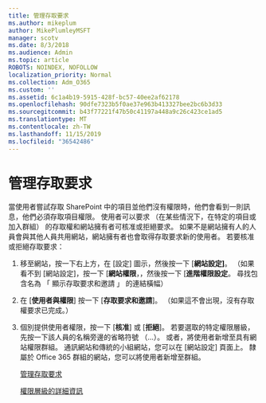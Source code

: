 ```yaml
---
title: 管理存取要求
ms.author: mikeplum
author: MikePlumleyMSFT
manager: scotv
ms.date: 8/3/2018
ms.audience: Admin
ms.topic: article
ROBOTS: NOINDEX, NOFOLLOW
localization_priority: Normal
ms.collection: Adm_O365
ms.custom: ''
ms.assetid: 6c1a4b19-5915-428f-bc57-40ee2af62178
ms.openlocfilehash: 90dfe7323b5f0ae37e963b413327bee2bc6b3d33
ms.sourcegitcommit: b43f77221f47b50c41197a448a9c26c423ce1ad5
ms.translationtype: MT
ms.contentlocale: zh-TW
ms.lasthandoff: 11/15/2019
ms.locfileid: "36542486"
---
```

# <a name="manage-access-requests"></a>管理存取要求

當使用者嘗試存取 SharePoint 中的項目並他們沒有權限時，他們會看到一則訊息，他們必須存取項目權限。 使用者可以要求 （在某些情況下，在特定的項目或加入群組） 的存取權和網站擁有者可核准或拒絕要求。 如果不是網站擁有人的人員會與其他人員共用網站，網站擁有者也會取得存取要求新的使用者。 若要核准或拒絕存取要求：
  
1. 移至網站，按一下右上方，在 [設定] 圖示，然後按一下 [**網站設定]**。 （如果看不到 [網站設定]，按一下 [**網站權限**，，然後按一下 [**進階權限設定**。 尋找包含名為 「 顯示存取要求和邀請 」 的連結橫幅）
    
2. 在 [**使用者與權限**] 按一下 [**存取要求和邀請**]。 （如果這不會出現，沒有存取權要求已完成。）
    
3. 個別提供使用者權限，按一下 [**核准**] 或 [**拒絕**]。 若要選取的特定權限層級，先按一下該人員的名稱旁邊的省略符號 （...）。 或者，將使用者新增至具有網站權限群組。 通訊網站和傳統的小組網站，您可以在 [網站設定] 頁面上。 隸屬於 Office 365 群組的網站，您可以將使用者新增至群組。
    
    [管理存取要求](https://go.microsoft.com/fwlink/?linkid=2008747)
    
    [權限層級的詳細資訊](https://go.microsoft.com/fwlink/?linkid=867071)
    

